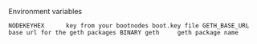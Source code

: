 Environment variables

`
NODEKEYHEX      key from your bootnodes boot.key file
GETH_BASE_URL   base url for the geth packages
BINARY geth     geth package name
`
